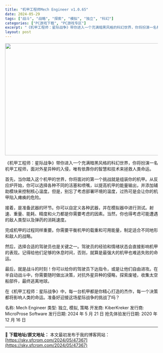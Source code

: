 ```yaml
---
title: "机甲工程师Mech Engineer v1.0.65"
date: 2024-05-29
tags: ["战斗", "战略", "探索", "模拟", "独立", "科幻"]
categories: ["PC游戏下载", "PC游戏专区"]
excerpt: "《机甲工程师：星际战争》带你进入一个充满暗黑风格的科幻世界，你将扮演一名机甲工程师，面对外星异种的入侵，唯有依靠你的智慧和技术来拯救人类命运。 首先，当你踏入这个机甲的世界，你将面对的第一个挑战就是组装你的机甲。从反应炉开始，你可以选择各种不同的活塞和喷嘴，以提高机甲的能量输出，并添加辅助模块来控制&hellip;"
layout: post
---
```


<img class="aligncenter size-full wp-image-47370" src="https://sky.sfcrom.com/wp-content/uploads/2024/05/2024052912021237.webp" alt="" width="660" height="370" />

《机甲工程师：星际战争》带你进入一个充满暗黑风格的科幻世界，你将扮演一名机甲工程师，面对外星异种的入侵，唯有依靠你的智慧和技术来拯救人类命运。

首先，当你踏入这个机甲的世界，你将面对的第一个挑战就是组装你的机甲。从反应炉开始，你可以选择各种不同的活塞和喷嘴，以提高机甲的能量输出，并添加辅助模块来控制核心温度。但是，别忘了考虑部署环境的温度，过热可是会让你的机甲陷入瘫痪的危险。

接着，是准备武器的环节。你可以自定义各种武器，并在模拟器中进行测试。射速、重量、能耗、精度和火力都是你需要考虑的因素。当然，你也得考虑可能遭遇的敌人类型以及弹药的消耗速度。

完成机甲的过程同样重要。你需要平衡机甲的载重和可用能量，制定适合不同地形和敌人的战略。

然后，选择合适的驾驶员也是关键之一。驾驶员的经验和情绪状态会直接影响机甲的表现。记得给他们足够的休息时间，否则，就算是最强大的机甲也难逃失败的命运。

最后，就是战斗的时刻！你可以给你的驾驶员下达指令，或是让他们自由进攻。在半自动战斗中，你需要随时做出决策，对抗外星异种的侵略，探索废墟，收集太空船部件，最终逃离地球。

在《机甲工程师：星际战争》中，每一台机甲都是你精心打造的杰作，每一个决策都将影响人类的命运。准备好迎接这场星际战争的挑战了吗？

名称: Mech Engineer
类型: 独立, 模拟, 策略
开发商: KiberKreker
发行商: MicroProse Software
发行日期: 2024 年 5 月 21 日
抢先体验发行日期: 2020 年 12 月 16 日

---
📖 **下载地址/原文地址：** 本文最初发布于我的博客网站：[https://sky.sfcrom.com/2024/05/47367](https://sky.sfcrom.com/2024/05/47367)
